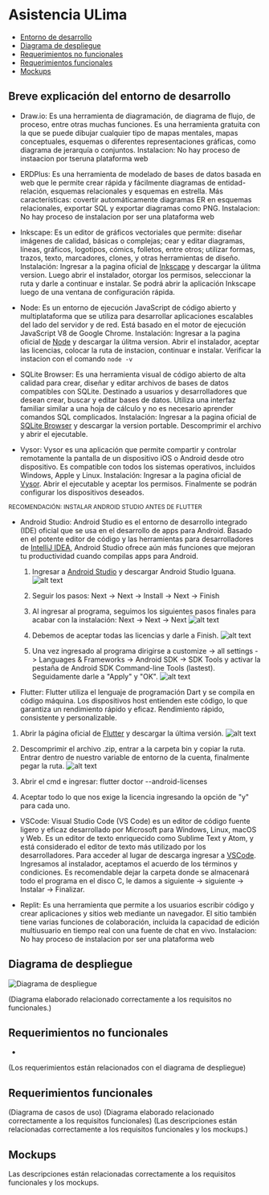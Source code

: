 # Asistencia ULima

- [Entorno de desarrollo](#breve-explicación-del-entorno-de-desarrollo)
- [Diagrama de despliegue](#diagrama-de-despliegue)
- [Requerimientos no funcionales](#requerimientos-no-funcionales)
- [Requerimientos funcionales](#requerimientos-funcionales)
- [Mockups](#mockups)

## Breve explicación del entorno de desarrollo
- Draw.io: Es una herramienta de diagramación, de diagrama de flujo, de proceso, entre otras muchas funciones. Es una herramienta gratuita con la que se puede dibujar cualquier tipo de mapas mentales, mapas conceptuales, esquemas o diferentes representaciones gráficas, como diagrama de jerarquía o conjuntos. Instalacion: No hay proceso de instaacion por tseruna plataforma web
- ERDPlus: Es una herramienta de modelado de bases de datos basada en web que le permite crear rápida y fácilmente diagramas de entidad-relación, esquemas relacionales y esquemas en estrella. Más características: covertir automáticamente diagramas ER en esquemas relacionales, exportar SQL y exportar diagramas como PNG. Instalacion: No hay proceso de instalacion por ser una plataforma web

- Inkscape: Es un editor de gráficos vectoriales que permite: diseñar imágenes de calidad, básicas o complejas; cear y editar diagramas, líneas, gráficos, logotipos, cómics, folletos, entre otros; utilizar formas, trazos, texto, marcadores, clones, y otras herramientas de diseño. 
Instalación: Ingresar a la pagina oficial de [Inkscape](https://inkscape.org/release/inkscape-1.3.2/) y descargar la úlitma version. Luego abrir el instalador, otorgar los permisos, seleccionar la ruta y darle a continuar e instalar. Se podrá abrir la aplicación Inkscape luego de una ventana de configuración rápida.

- Node: Es un entorno de ejecución JavaScript de código abierto y multiplataforma que se utiliza para desarrollar aplicaciones escalables del lado del servidor y de red. Está basado en el motor de ejecución JavaScript V8 de Google Chrome. Instalación: Ingresar a la pagina oficial de [Node](https://nodejs.org/en/download) y descargar la úlitma version. Abrir el instalador, aceptar las licencias, colocar la ruta de instacion, continuar e instalar. Verificar la instacion con el comando `node -v`

- SQLite Browser: Es una herramienta visual de código abierto de alta calidad para crear, diseñar y editar archivos de bases de datos compatibles con SQLite. Destinado a usuarios y desarrolladores que desean crear, buscar y editar bases de datos. Utiliza una interfaz familiar similar a una hoja de cálculo y no es necesario aprender comandos SQL complicados. Instalación: Ingresar a la pagina oficial de [SQLite Browser](https://sqlitebrowser.org/dl/) y descargar la version portable. Descomprimir el archivo y abrir el ejecutable.

- Vysor: Vysor es una aplicación que permite compartir y controlar remotamente la pantalla de un dispositivo iOS o Android desde otro dispositivo. Es compatible con todos los sistemas operativos, incluidos Windows, Apple y Linux. Instalación: Ingresar a la pagina oficial de [Vysor](https://www.vysor.io/). Abrir el ejecutable y aceptar los permisos. Finalmente se podrán configurar los dispositivos deseados.

<sub>RECOMENDACIÓN: INSTALAR ANDROID STUDIO ANTES DE FLUTTER</sub>

- Android Studio: Android Studio es el entorno de desarrollo integrado (IDE) oficial que se usa en el desarrollo de apps para Android. Basado en el potente editor de código y las herramientas para desarrolladores de [IntelliJ IDEA](https://www.jetbrains.com/idea/), Android Studio ofrece aún más funciones que mejoran tu productividad cuando compilas apps para Android.

    1. Ingresar a [Android Studio](https://developer.android.com/studio?hl=es-419) y descargar Android Studio Iguana.
    ![alt text](/src/screenshots/androidStudio.png)

    2. Seguir los pasos: Next -> Next -> Install -> Next -> Finish

    3. Al ingresar al programa, seguimos los siguientes pasos finales para acabar con la instalación: Next -> Next -> Next
    ![alt text](/src/screenshots/download1_android.png)
    
    4. Debemos de aceptar todas las licencias y darle a Finish.
    ![alt text](/src/screenshots/download2_android.png)

    5. Una vez ingresado al programa dirigirse a customize -> all settings -> Languages & Frameworks -> Android SDK -> SDK Tools y activar la pestaña de Android SDK Command-line Tools (lastest). Seguidamente darle a "Apply" y "OK".
    ![alt text](/src/screenshots/download3_android.png)
    

- Flutter: Flutter utiliza el lenguaje de programación Dart y se compila en código máquina. Los dispositivos host entienden este código, lo que garantiza un rendimiento rápido y eficaz. Rendimiento rápido, consistente y personalizable.

1. Abrir la página oficial de [Flutter](https://docs.flutter.dev/get-started/install/windows/mobile?tab=download) y descargar la última versión.
![alt text](/src/screenshots/flutter-download.png)

2. Descomprimir el archivo .zip, entrar a la carpeta bin y copiar la ruta. Entrar dentro de nuestro variable de entorno de la cuenta, finalmente pegar la ruta.
![alt text](/src/screenshots/ve_flutter.png)

3. Abrir el cmd e ingresar: flutter doctor --android-licenses

4. Aceptar todo lo que nos exige la licencia ingresando la opción de "y" para cada uno.

- VSCode: Visual Studio Code (VS Code) es un editor de código fuente ligero y eficaz desarrollado por Microsoft para Windows, Linux, macOS y Web. Es un editor de texto enriquecido como Sublime Text y Atom, y está considerado el editor de texto más utilizado por los desarrolladores. Para acceder al lugar de descarga ingresar a [VSCode](https://code.visualstudio.com/download). Ingresamos al instalador, aceptamos el acuerdo de los términos y condiciones. Es recomendable dejar la carpeta donde se almacenará todo el programa en el disco C, le damos a siguiente -> siguiente -> Instalar -> Finalizar.

- Replit: Es una herramienta que permite a los usuarios escribir código y crear aplicaciones y sitios web mediante un navegador. El sitio también tiene varias funciones de colaboración, incluida la capacidad de edición multiusuario en tiempo real con una fuente de chat en vivo. Instalacion: No hay proceso de instalacion por ser una plataforma web

## Diagrama de despliegue

![Diagrama de despliegue](/src/screenshots/despliegue.png)

(Diagrama elaborado relacionado correctamente a los
requisitos no funcionales.)

## Requerimientos no funcionales
- 
(Los requerimientos están relacionados con el diagrama de
despliegue)

## Requerimientos funcionales
(Diagrama de casos de uso)
(Diagrama elaborado relacionado correctamente a los
requisitos funcionales)
(Las descripciones están relacionadas correctamente a los
requisitos funcionales y los mockups.)

## Mockups
Las descripciones están relacionadas correctamente a los
requisitos funcionales y los mockups.

